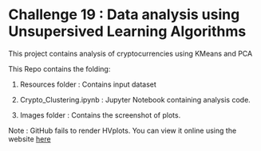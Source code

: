 # Challenge 19 : Data analysis using Unsupersived Learning Algorithms
This project contains analysis of cryptocurrencies using KMeans and PCA

This Repo contains the folding:

1. Resources folder : Contains input dataset

2. Crypto_Clustering.ipynb : Jupyter Notebook containing analysis code.

3. Images folder : Contains the screenshot of plots.

Note : GitHub fails to render HVplots. You can view it online using the website <a href='https://nbviewer.org/github/prachi-shingvi/CryptoClustering/blob/main/Crypto_Clustering.ipynb'>here</a>
